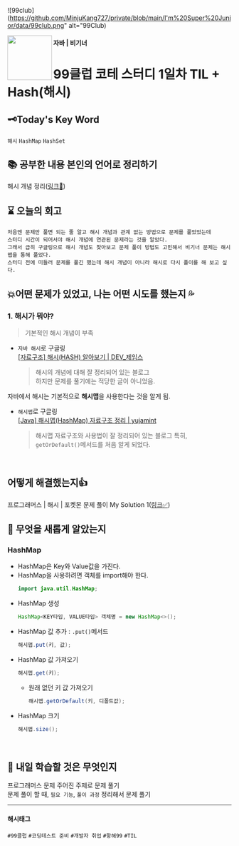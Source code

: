![99club](https://github.com/MinjuKang727/private/blob/main/I'm%20Super%20Junior/data/99club.png" alt="99Club)

<img src="https://github.com/MinjuKang727/private/blob/main/I'm%20Super%20Junior/data/flip.gif2" width="100px" align="left">   

#### 자바 | 비기너
# 99클럽 코테 스터디 1일차 TIL + Hash(해시) 

## 🗝Today's Key Word
`해시` `HashMap` `HashSet`
<Br>

## 📚 공부한 내용 본인의 언어로 정리하기  
해시 개념 정리([링크🔗](https://github.com/MinjuKang727/Java/blob/e7f049d229489de963c6681b8f44b36dc55eebd8/markdown/Hash.md))
<br>

## ⌛ 오늘의 회고 
```
처음엔 문제만 풀면 되는 줄 알고 해시 개념과 관계 없는 방법으로 문제를 풀었었는데  
스터디 시간이 되어서야 해시 개념에 연관된 문제라는 것을 알았다.  
그래서 급히 구글링으로 해시 개념도 찾아보고 문제 풀이 방법도 고민해서 비기너 문제는 해시맵을 통해 풀었다.  
스터디 전에 미들러 문제를 풀긴 했는데 해시 개념이 아니라 해시로 다시 풀이를 해 보고 싶다.
```

## 💥어떤 문제가 있었고, 나는 어떤 시도를 했는지 💦 
### 1. 해시가 뭐야?
  > 기본적인 해시 개념이 부족
- `자바 해시`로 구글링  
  [[자료구조] 해시(HASH) 알아보기 | DEV_제임스](https://kang-james.tistory.com/entry/%EC%9E%90%EB%A3%8C%EA%B5%AC%EC%A1%B0-%ED%95%B4%EC%8B%9CHASH-%EC%95%8C%EC%95%84%EB%B3%B4%EA%B8%B0)  
  > 해시의 개념에 대해 잘 정리되어 있는 블로그  
  > 하지만 문제를 풀기에는 적당한 글이 아니었음.  

자바에서 해시는 기본적으로 **해시맵**을 사용한다는 것을 알게 됨.  

- `해시맵`로 구글링  
  [[Java] 해시맵(HashMap) 자료구조 정리 | yujamint](https://velog.io/@db_jam/Java-%ED%95%B4%EC%8B%9C%EB%A7%B5HashMap-%EC%9E%90%EB%A3%8C%EA%B5%AC%EC%A1%B0-%EC%A0%95%EB%A6%AC)  
  > 해시맵 자료구조와 사용법이 잘 정리되어 있는 블로그
  > 특히, `getOrDefault()`메서드를 처음 알게 되었다.
<br>

## 어떻게 해결했는지👍 
프로그래머스 | 해시 | 포켓몬 문제 풀이 My Solution 1([링크✅](https://github.com/MinjuKang727/I_am_Super_Junior/blob/8313473493c6aa41fa3dd5c3669225f4ee2da53a/99%20Club/Problem_Solving/%5BBegginer%5DPokemon.md))
<br>

## 💬 무엇을 새롭게 알았는지 
### HashMap
- HashMap은 Key와 Value값을 가진다.
- HashMap을 사용하려면 객체를 import해야 한다.
  ```java
  import java.util.HashMap;
  ```
- HashMap 생성
  ```java
  HashMap<KEY타입, VALUE타입> 객체명 = new HashMap<>();
  ```
- HashMap 값 추가 : `.put()`메서드
  ```java
  해시맵.put(키, 값);
  ```
- HashMap 값 가져오기
  ```java
  해시맵.get(키);
  ```
  - 원래 없던 키 값 가져오기
    ```java
    해시맵.getOrDefault(키, 디폴트값);
    ```
- HashMap 크기
  ```java
  해시맵.size();
  ```
<Br>

## 💭 내일 학습할 것은 무엇인지
프로그래머스 문제 주어진 주제로 문제 풀기  
문제 풀이 할 때, `필요 기능`, `풀이 과정` 정리해서 문제 풀기  

---
#### 해시태그
`#99클럽` `#코딩테스트 준비` `#개발자 취업` `#항해99` `#TIL`
